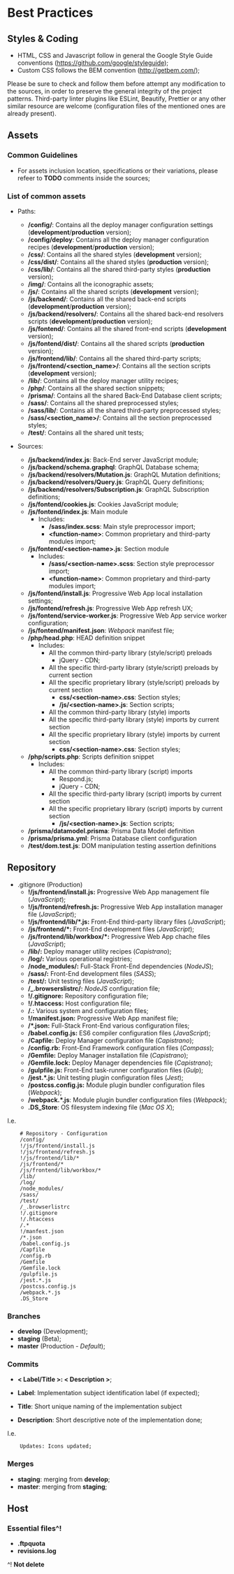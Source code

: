 # Best Practices

## Styles & Coding

- HTML, CSS and Javascript follow in general the Google Style Guide conventions (https://github.com/google/styleguide);
- Custom CSS follows the BEM convention (http://getbem.com/);

Please be sure to check and follow them before attempt any modification to the sources, in order to preserve the general integrity of the project patterns.
Third-party linter plugins like ESLint, Beautify, Prettier or any other similar resource are welcome (configuration files of the mentioned ones are already present).


## Assets

### Common Guidelines

- For assets inclusion location, specifications or their variations, please refeer to __TODO__ comments inside the sources;


### List of common assets

- Paths:
    * __/config/__: Contains all the deploy manager configuration settings (__development__/__production__ version);
    * __/config/deploy__: Contains all the deploy manager configuration recipes (__development__/__production__ version);
    * __/css/__: Contains all the shared styles (__development__ version);
    * __/css/dist/__: Contains all the shared styles (__production__ version);
    * __/css/lib/__: Contains all the shared third-party styles (__production__ version);
    * __/img/__: Contains all the iconographic assets;
    * __/js/__: Contains all the shared scripts (__development__ version);
    * __/js/backend/__: Contains all the shared back-end scripts (__development__/__production__ version);
    * __/js/backend/resolvers/__: Contains all the shared back-end resolvers scripts (__development__/__production__ version);
    * __/js/fontend/__: Contains all the shared front-end scripts (__development__ version);
    * __/js/fontend/dist/__: Contains all the shared scripts (__production__ version);
    * __/js/frontend/lib/__: Contains all the shared third-party scripts;
    * __/js/frontend/\<section_name\>/__: Contains all the section scripts (__development__ version);
    * __/lib/__: Contains all the deploy manager utility recipes;
    * __/php/__: Contains all the shared section snippets;
    * __/prisma/__: Contains all the shared Back-End Database client scripts;
    * __/sass/__: Contains all the shared preprocessed styles;
    * __/sass/lib/__: Contains all the shared third-party preprocessed styles;
    * __/sass/\<section_name\>/__: Contains all the section preprocessed styles;
    * __/test/__: Contains all the shared unit tests;

- Sources:
    * __/js/backend/index.js__: Back-End server JavaScript module;
    * __/js/backend/schema.graphql__: GraphQL Database schema;
    * __/js/backend/resolvers/Mutation.js__: GraphQL Mutation definitions;
    * __/js/backend/resolvers/Query.js__: GraphQL Query definitions;
    * __/js/backend/resolvers/Subscription.js__: GraphQL Subscription definitions;
    * __/js/fontend/cookies.js__: Cookies JavaScript module;
    * __/js/fontend/index.js__: Main module
        - Includes:
            - __/sass/index.scss__: Main style preprocessor import;
            - __\<function-name\>__: Common proprietary and third-party modules import;
    * __/js/fontend/<section-name\>.js__: Section module
        - Includes:
            - __/sass/<section-name\>.scss__: Section style preprocessor import;
            - __\<function-name\>__: Common proprietary and third-party modules import;
    * __/js/fontend/install.js__: Progressive Web App local installation settings;
    * __/js/fontend/refresh.js__: Progressive Web App refresh UX;
    * __/js/fontend/service-worker.js__: Progressive Web App service worker configuration;
    * __/js/fontend/manifest.json__: _Webpack_ manifest file;
    * __/php/head.php__: HEAD definition snippet
        - Includes:
            - All the common third-party library (style/script) preloads
                - jQuery - CDN;
            - All the specific third-party library (style/script) preloads by current section
            - All the specific proprietary library (style/script) preloads by current section
                - __css/\<section-name\>.css__: Section styles;
                - __/js/\<section-name\>.js__: Section scripts;
            - All the common third-party library (style) imports
            - All the specific third-party library (style) imports by current section
            - All the specific proprietary library (style) imports by current section
                - __css/\<section-name\>.css__: Section styles;
    * __/php/scripts.php__: Scripts definition snippet
        - Includes:
            - All the common third-party library (script) imports
                - Respond.js;
                - jQuery - CDN;
            - All the specific third-party library (script) imports by current section
            - All the specific proprietary library (script) imports by current section
                - __/js/\<section-name\>.js__: Section scripts;
    * __/prisma/datamodel.prisma__: Prisma Data Model definition
    * __/prisma/prisma.yml__: Prisma Database client configuration
    * __/test/dom.test.js__: DOM manipulation testing assertion definitions


## Repository

- .gitignore (Production)
    * __!/js/frontend/install.js:__ Progressive Web App management file (_JavaScript_);
    * __!/js/frontend/refresh.js:__ Progressive Web App installation manager file (_JavaScript_);
    * __!/js/frontend/lib/*.js:__ Front-End third-party library files (_JavaScript_);
    * __/js/frontend/*:__ Front-End development files (_JavaScript_);
    * __/js/frontend/lib/workbox/*:__ Progressive Web App chache files (_JavaScript_);
	* __/lib/:__ Deploy manager utility recipes (_Capistrano_);
    * __/log/:__ Various operational registries;
    * __/node_modules/:__ Full-Stack Front-End dependencies (_NodeJS_);
    * __/sass/:__ Front-End development files (_SASS_);
    * __/test/:__ Unit testing files (_JavaScript_);
    * __/\_.browserslistrc/:__ _NodeJS_ configuration file;
    * __!/.gitignore:__ Repository configuration file;
    * __!/.htaccess:__ Host configuration file;
    * __/.:__ Various system and configuration files;
    * __!/manifest.json:__ Progressive Web App manifest file;
    * __/*.json:__ Full-Stack Front-End various configuration files;
    * __/babel.config.js:__ ES6 compiler configuration files (_JavaScript_);
    * __/Capfile:__ Deploy Manager configuration file (_Capistrano_);
    * __/config.rb:__ Front-End Framework configuration files (_Compass_);
    * __/Gemfile:__  Deploy Manager installation file (_Capistrano_);
    * __/Gemfile.lock:__ Deploy Manager dependencies file (_Capistrano_);
	* __/gulpfile.js:__ Front-End task-runner configuration files (_Gulp_);
    * __/jest.*.js:__ Unit testing plugin configuration files (_Jest_);
    * __/postcss.config.js:__ Module plugin bundler configuration files (_Webpack_);
	* __/webpack.*.js__: Module plugin bundler configuration files (_Webpack_);
    * __.DS_Store__: OS filesystem indexing file (_Mac OS X_);


I.e.

```
    # Repository - Configuration
    /config/
    !/js/frontend/install.js
    !/js/frontend/refresh.js
    !/js/frontend/lib/*
    /js/frontend/*
    /js/frontend/lib/workbox/*
    /lib/
    /log/
    /node_modules/
    /sass/
    /test/
    /_.browserlistrc
    !/.gitignore
    !/.htaccess
    /.*
    !/manfest.json
    /*.json
    /babel.config.js
    /Capfile
    /config.rb
    /Gemfile
    /Gemfile.lock
    /gulpfile.js
    /jest.*.js
    /postcss.config.js
    /webpack.*.js
    .DS_Store
```


### Branches

- __develop__ (Development);
- __staging__ (Beta);
- __master__ (Production - _Default_);


### Commits

- __< Label/Title >: < Description >__;

- __Label__: Implementation subject identification label (if expected);
- __Title__: Short unique naming of the implementation subject
- __Description__: Short descriptive note of the implementation done;

I.e.

```
	Updates: Icons updated;
```


### Merges

- __staging__: merging from __develop__;
- __master__: merging from __staging__;


## Host

### Essential files^!

- __.ftpquota__
- __revisions.log__

^! __Not delete__
